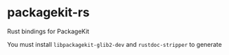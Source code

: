 # packagekit-rs
Rust bindings for PackageKit

You must install `libpackagekit-glib2-dev` and `rustdoc-stripper` to generate

